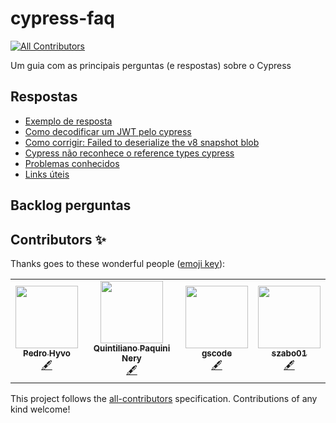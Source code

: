 # cypress-faq
<!-- ALL-CONTRIBUTORS-BADGE:START - Do not remove or modify this section -->
[![All Contributors](https://img.shields.io/badge/all_contributors-4-orange.svg?style=flat-square)](#contributors-)
<!-- ALL-CONTRIBUTORS-BADGE:END -->
Um guia com as principais perguntas (e respostas) sobre o Cypress

## Respostas

- [Exemplo de resposta](respostas/exemplo.md)
- [Como decodificar um JWT pelo cypress](respostas/decode-jwt-cypress.md)
- [Como corrigir: Failed to deserialize the v8 snapshot blob](respostas/failedToDeserializeTheV8SnapshotBlob-cypress.md)
- [Cypress não reconhece o reference types cypress](respostas/nao-reconhece-reference-types.md)
- [Problemas conhecidos](/respostas/problemas-conhecidos.md)
- [Links úteis](/respostas/links-uteis.md)


## Backlog perguntas

## Contributors ✨

Thanks goes to these wonderful people ([emoji key](https://allcontributors.org/docs/en/emoji-key)):

<!-- ALL-CONTRIBUTORS-LIST:START - Do not remove or modify this section -->
<!-- prettier-ignore-start -->
<!-- markdownlint-disable -->
<table>
  <tr>
    <td align="center"><a href="https://www.linkedin.com/in/pedrohyvo/"><img src="https://avatars.githubusercontent.com/u/15241188?v=4?s=100" width="100px;" alt=""/><br /><sub><b>Pedro Hyvo</b></sub></a><br /><a href="#content-pedrohyvo" title="Content">🖋</a></td>
    <td align="center"><a href="http://www.linkedin.com/in/quintilianonery"><img src="https://avatars.githubusercontent.com/u/48323097?v=4?s=100" width="100px;" alt=""/><br /><sub><b>Quintiliano Paquini Nery</b></sub></a><br /><a href="#content-QuintilianoNery" title="Content">🖋</a></td>
    <td align="center"><a href="https://www.linkedin.com/in/adsguilherme/"><img src="https://avatars.githubusercontent.com/u/18746557?v=4?s=100" width="100px;" alt=""/><br /><sub><b>gscode</b></sub></a><br /><a href="#content-adsguilherme" title="Content">🖋</a></td>
    <td align="center"><a href="https://github.com/szabo01"><img src="https://avatars.githubusercontent.com/u/15263776?v=4?s=100" width="100px;" alt=""/><br /><sub><b>szabo01</b></sub></a><br /><a href="#content-szabo01" title="Content">🖋</a></td>
  </tr>
</table>

<!-- markdownlint-restore -->
<!-- prettier-ignore-end -->

<!-- ALL-CONTRIBUTORS-LIST:END -->

This project follows the [all-contributors](https://github.com/all-contributors/all-contributors) specification. Contributions of any kind welcome!
